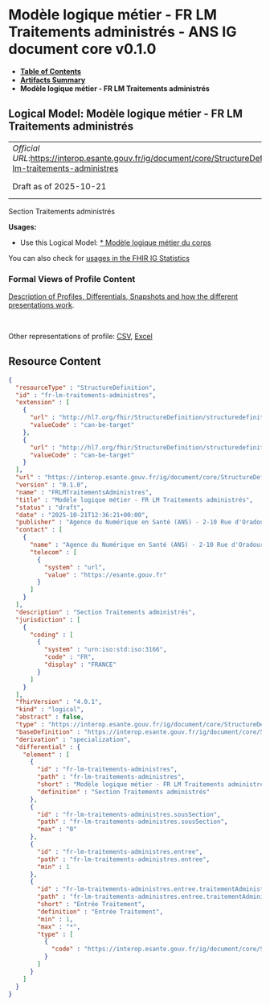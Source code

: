 # Modèle logique métier - FR LM Traitements administrés - ANS IG document core v0.1.0

* [**Table of Contents**](toc.md)
* [**Artifacts Summary**](artifacts.md)
* **Modèle logique métier - FR LM Traitements administrés**

## Logical Model: Modèle logique métier - FR LM Traitements administrés 

| | |
| :--- | :--- |
| *Official URL*:https://interop.esante.gouv.fr/ig/document/core/StructureDefinition/fr-lm-traitements-administres | *Version*:0.1.0 |
| Draft as of 2025-10-21 | *Computable Name*:FRLMTraitementsAdministres |

 
Section Traitements administrés 

**Usages:**

* Use this Logical Model: [* Modèle logique métier du corps](StructureDefinition-fr-lm-corps-document.md)

You can also check for [usages in the FHIR IG Statistics](https://packages2.fhir.org/xig/ans.document.fr.core|current/StructureDefinition/fr-lm-traitements-administres)

### Formal Views of Profile Content

 [Description of Profiles, Differentials, Snapshots and how the different presentations work](http://build.fhir.org/ig/FHIR/ig-guidance/readingIgs.html#structure-definitions). 

 

Other representations of profile: [CSV](StructureDefinition-fr-lm-traitements-administres.csv), [Excel](StructureDefinition-fr-lm-traitements-administres.xlsx) 



## Resource Content

```json
{
  "resourceType" : "StructureDefinition",
  "id" : "fr-lm-traitements-administres",
  "extension" : [
    {
      "url" : "http://hl7.org/fhir/StructureDefinition/structuredefinition-type-characteristics",
      "valueCode" : "can-be-target"
    },
    {
      "url" : "http://hl7.org/fhir/StructureDefinition/structuredefinition-type-characteristics",
      "valueCode" : "can-be-target"
    }
  ],
  "url" : "https://interop.esante.gouv.fr/ig/document/core/StructureDefinition/fr-lm-traitements-administres",
  "version" : "0.1.0",
  "name" : "FRLMTraitementsAdministres",
  "title" : "Modèle logique métier - FR LM Traitements administrés",
  "status" : "draft",
  "date" : "2025-10-21T12:36:21+00:00",
  "publisher" : "Agence du Numérique en Santé (ANS) - 2-10 Rue d'Oradour-sur-Glane, 75015 Paris",
  "contact" : [
    {
      "name" : "Agence du Numérique en Santé (ANS) - 2-10 Rue d'Oradour-sur-Glane, 75015 Paris",
      "telecom" : [
        {
          "system" : "url",
          "value" : "https://esante.gouv.fr"
        }
      ]
    }
  ],
  "description" : "Section Traitements administrés",
  "jurisdiction" : [
    {
      "coding" : [
        {
          "system" : "urn:iso:std:iso:3166",
          "code" : "FR",
          "display" : "FRANCE"
        }
      ]
    }
  ],
  "fhirVersion" : "4.0.1",
  "kind" : "logical",
  "abstract" : false,
  "type" : "https://interop.esante.gouv.fr/ig/document/core/StructureDefinition/fr-lm-traitements-administres",
  "baseDefinition" : "https://interop.esante.gouv.fr/ig/document/core/StructureDefinition/fr-lm-section",
  "derivation" : "specialization",
  "differential" : {
    "element" : [
      {
        "id" : "fr-lm-traitements-administres",
        "path" : "fr-lm-traitements-administres",
        "short" : "Modèle logique métier - FR LM Traitements administrés",
        "definition" : "Section Traitements administrés"
      },
      {
        "id" : "fr-lm-traitements-administres.sousSection",
        "path" : "fr-lm-traitements-administres.sousSection",
        "max" : "0"
      },
      {
        "id" : "fr-lm-traitements-administres.entree",
        "path" : "fr-lm-traitements-administres.entree",
        "min" : 1
      },
      {
        "id" : "fr-lm-traitements-administres.entree.traitementAdministre",
        "path" : "fr-lm-traitements-administres.entree.traitementAdministre",
        "short" : "Entrée Traitement",
        "definition" : "Entrée Traitement",
        "min" : 1,
        "max" : "*",
        "type" : [
          {
            "code" : "https://interop.esante.gouv.fr/ig/document/core/StructureDefinition/fr-lm-traitement"
          }
        ]
      }
    ]
  }
}

```
